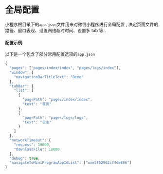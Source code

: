 # 全局配置

小程序根目录下的`app.json`文件用来对微信小程序进行全局配置 , 决定页面文件的路径、窗口表现、设置网络超时时间、设置多 tab 等 . 

#### 配置示例

以下是一个包含了部分常用配置选项的`app.json`

```js
{
  "pages": ["pages/index/index", "pages/logs/index"],
  "window": {
    "navigationBarTitleText": "Demo"
  },
  "tabBar": {
    "list": [
      {
        "pagePath": "pages/index/index",
        "text": "首页"
      },
      {
        "pagePath": "pages/logs/logs",
        "text": "日志"
      }
    ]
  },
  "networkTimeout": {
    "request": 10000,
    "downloadFile": 10000
  },
  "debug": true,
  "navigateToMiniProgramAppIdList": ["wxe5f52902cf4de896"]
}
```





